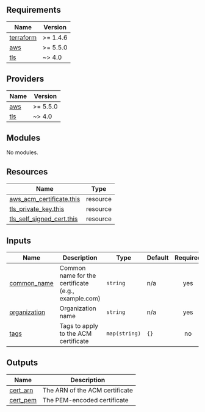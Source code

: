 <!-- BEGIN_TF_DOCS -->
## Requirements

| Name | Version |
|------|---------|
| <a name="requirement_terraform"></a> [terraform](#requirement\_terraform) | >= 1.4.6 |
| <a name="requirement_aws"></a> [aws](#requirement\_aws) | >= 5.5.0 |
| <a name="requirement_tls"></a> [tls](#requirement\_tls) | ~> 4.0 |

## Providers

| Name | Version |
|------|---------|
| <a name="provider_aws"></a> [aws](#provider\_aws) | >= 5.5.0 |
| <a name="provider_tls"></a> [tls](#provider\_tls) | ~> 4.0 |

## Modules

No modules.

## Resources

| Name | Type |
|------|------|
| [aws_acm_certificate.this](https://registry.terraform.io/providers/hashicorp/aws/latest/docs/resources/acm_certificate) | resource |
| [tls_private_key.this](https://registry.terraform.io/providers/hashicorp/tls/latest/docs/resources/private_key) | resource |
| [tls_self_signed_cert.this](https://registry.terraform.io/providers/hashicorp/tls/latest/docs/resources/self_signed_cert) | resource |

## Inputs

| Name | Description | Type | Default | Required |
|------|-------------|------|---------|:--------:|
| <a name="input_common_name"></a> [common\_name](#input\_common\_name) | Common name for the certificate (e.g., example.com) | `string` | n/a | yes |
| <a name="input_organization"></a> [organization](#input\_organization) | Organization name | `string` | n/a | yes |
| <a name="input_tags"></a> [tags](#input\_tags) | Tags to apply to the ACM certificate | `map(string)` | `{}` | no |

## Outputs

| Name | Description |
|------|-------------|
| <a name="output_cert_arn"></a> [cert\_arn](#output\_cert\_arn) | The ARN of the ACM certificate |
| <a name="output_cert_pem"></a> [cert\_pem](#output\_cert\_pem) | The PEM-encoded certificate |
<!-- END_TF_DOCS -->
